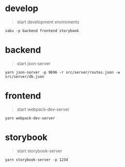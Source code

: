 # develop
> start development enviroments

    saku -p backend frontend storybook

# backend
> start json-server

    yarn json-server -p 9696 -r src/server/routes.json -w src/server/db.json

# frontend
> start webpack-dev-server

    yarn webpack-dev-server

# storybook
> start storybook-server

    yarn storybook-server -p 1234

